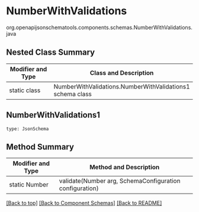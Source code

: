 # NumberWithValidations
org.openapijsonschematools.components.schemas.NumberWithValidations.java

## Nested Class Summary
| Modifier and Type | Class and Description |
| ----------------- | ---------------------- |
| static class | NumberWithValidations.NumberWithValidations1<br> schema class |

## NumberWithValidations1
```
type: JsonSchema
```

## Method Summary
| Modifier and Type | Method and Description |
| ----------------- | ---------------------- |
| static Number | validate(Number arg, SchemaConfiguration configuration) |

[[Back to top]](#top) [[Back to Component Schemas]](../../../README.md#Component-Schemas) [[Back to README]](../../../README.md)
